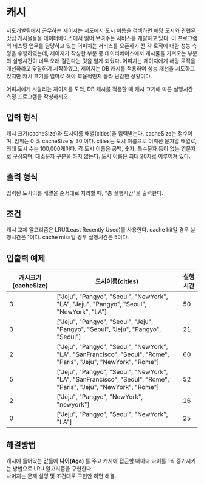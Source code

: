 ﻿# 캐시
지도개발팀에서 근무하는 제이지는 지도에서 도시 이름을 검색하면 해당 도시와 관련된 맛집 게시물들을 데이터베이스에서 읽어 보여주는 서비스를 개발하고 있다.
이 프로그램의 테스팅 업무를 담당하고 있는 어피치는 서비스를 오픈하기 전 각 로직에 대한 성능 측정을 수행하였는데, 제이지가 작성한 부분 중 데이터베이스에서 게시물을 가져오는 부분의 실행시간이 너무 오래 걸린다는 것을 알게 되었다.
어피치는 제이지에게 해당 로직을 개선하라고 닦달하기 시작하였고, 제이지는 DB 캐시를 적용하여 성능 개선을 시도하고 있지만 캐시 크기를 얼마로 해야 효율적인지 몰라 난감한 상황이다.

어피치에게 시달리는 제이지를 도와, DB 캐시를 적용할 때 캐시 크기에 따른 실행시간 측정 프로그램을 작성하시오.

## 입력 형식
캐시 크기(cacheSize)와 도시이름 배열(cities)을 입력받는다.
cacheSize는 정수이며, 범위는 0 ≦ cacheSize ≦ 30 이다.
cities는 도시 이름으로 이뤄진 문자열 배열로, 최대 도시 수는 100,000개이다.
각 도시 이름은 공백, 숫자, 특수문자 등이 없는 영문자로 구성되며, 대소문자 구분을 하지 않는다. 도시 이름은 최대 20자로 이루어져 있다.

## 출력 형식
입력된 도시이름 배열을 순서대로 처리할 때, "총 실행시간"을 출력한다.

## 조건
캐시 교체 알고리즘은 LRU(Least Recently Used)를 사용한다.
cache hit일 경우 실행시간은 1이다.
cache miss일 경우 실행시간은 5이다.

## 입출력 예제

| 캐시크기(cacheSize) |	도시이름(cities) |	실행시간 |
| ------------------ | ---------------- | -------- |
| 3	| ["Jeju", "Pangyo", "Seoul", "NewYork", "LA", "Jeju", "Pangyo", "Seoul", "NewYork", "LA"] |	50 |
| 3	| ["Jeju", "Pangyo", "Seoul", "Jeju", "Pangyo", "Seoul", "Jeju", "Pangyo", "Seoul"]	| 21 |
| 2	| ["Jeju", "Pangyo", "Seoul", "NewYork", "LA", "SanFrancisco", "Seoul", "Rome", "Paris", "Jeju", "NewYork", "Rome"]	| 60 |
| 5	| ["Jeju", "Pangyo", "Seoul", "NewYork", "LA", "SanFrancisco", "Seoul", "Rome", "Paris", "Jeju", "NewYork", "Rome"]	| 52 |
| 2	| ["Jeju", "Pangyo", "NewYork", "newyork"] | 16 |
| 0	| ["Jeju", "Pangyo", "Seoul", "NewYork", "LA"] | 25 |

## 해결방법
캐시에 들어있는 값들에 __나이(Age)__ 를 주고 캐시에 접근할 때마다 나이를 1씩 증가시키는 방법으로 LRU 알고리즘을 구현한다.  
나머지는 문제 설명 및 조건대로 구현만 하면 해결.